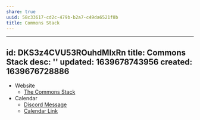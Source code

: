 ```yaml
---
share: true
uuid: 58c33617-cd2c-479b-b2a7-c49da6521f8b
title: Commons Stack
---
```

---
id: DKS3z4CVU53ROuhdMIxRn
title: Commons Stack
desc: ''
updated: 1639678743956
created: 1639676728886
---

* Website
  * [The Commons Stack](https://commonsstack.org/)
* Calendar
  * [Discord Message](https://discord.com/channels/776352358832930816/805867394102460427/913787203874865162)
  * [Calendar Link](https://calendar.google.com/calendar/u/0/embed?src=c_vjdckfj4bharuovhd4rmo3dtv4@group.calendar.google.com&ctz=America/eastern)